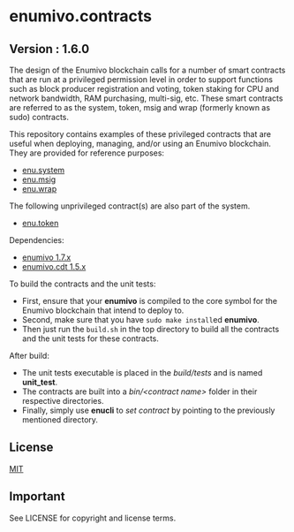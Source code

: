 # enumivo.contracts

## Version : 1.6.0

The design of the Enumivo blockchain calls for a number of smart contracts that are run at a privileged permission level in order to support functions such as block producer registration and voting, token staking for CPU and network bandwidth, RAM purchasing, multi-sig, etc.  These smart contracts are referred to as the system, token, msig and wrap (formerly known as sudo) contracts.

This repository contains examples of these privileged contracts that are useful when deploying, managing, and/or using an Enumivo blockchain.  They are provided for reference purposes:

   * [enu.system](https://github.com/enumivo/enumivo.contracts/tree/master/enu.system)
   * [enu.msig](https://github.com/enumivo/enumivo.contracts/tree/master/enu.msig)
   * [enu.wrap](https://github.com/enumivo/enumivo.contracts/tree/master/enu.wrap)

The following unprivileged contract(s) are also part of the system.
   * [enu.token](https://github.com/enumivo/enumivo.contracts/tree/master/enu.token)

Dependencies:
* [enumivo 1.7.x](https://github.com/enumivo/enumivo/releases/tag/1.7.0)
* [enumivo.cdt 1.5.x](https://github.com/enumivo/enumivo.cdt/releases/tag/1.5.0)

To build the contracts and the unit tests:
* First, ensure that your __enumivo__ is compiled to the core symbol for the Enumivo blockchain that intend to deploy to.
* Second, make sure that you have ```sudo make install```ed __enumivo__.
* Then just run the ```build.sh``` in the top directory to build all the contracts and the unit tests for these contracts.

After build:
* The unit tests executable is placed in the _build/tests_ and is named __unit_test__.
* The contracts are built into a _bin/\<contract name\>_ folder in their respective directories.
* Finally, simply use __enucli__ to _set contract_ by pointing to the previously mentioned directory.

## License

[MIT](./LICENSE)

## Important

See LICENSE for copyright and license terms.